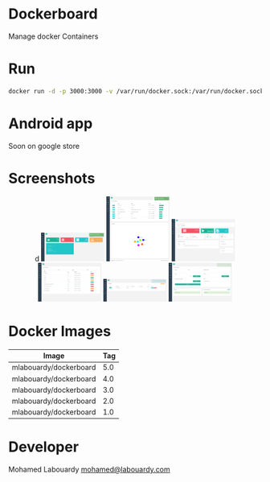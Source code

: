 # Dockerboard

Manage docker Containers

# Run

```sh
docker run -d -p 3000:3000 -v /var/run/docker.sock:/var/run/docker.sock --name dockerboard mlabouardy/dockerboard:5.0
```

# Android app

Soon on google store

# Screenshots

<p align="center">d
  <img src="screenshots/1.png" width="25%"/>
  <img src="screenshots/2.png" width="25%"/>
  <img src="screenshots/3.png" width="25%"/>
  <img src="screenshots/4.png" width="25%"/>
  <img src="screenshots/5.png" width="25%"/>
  <img src="screenshots/6.png" width="25%"/>
</p>

# Docker Images

Image | Tag
------------ | -------------
mlabouardy/dockerboard | 5.0
mlabouardy/dockerboard | 4.0
mlabouardy/dockerboard | 3.0
mlabouardy/dockerboard | 2.0
mlabouardy/dockerboard | 1.0

# Developer

Mohamed Labouardy <mohamed@labouardy.com>
